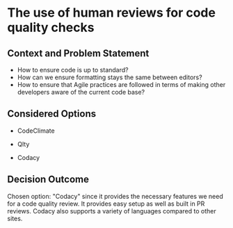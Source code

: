 # The use of human reviews for code quality checks

## Context and Problem Statement

- How to ensure code is up to standard? 
- How can we ensure formatting stays the same between editors?
- How to ensure that Agile practices are followed in terms of making other developers aware of the current code base? 


## Considered Options

* CodeClimate
- Qlty
* Codacy

## Decision Outcome

Chosen option: "Codacy" since it provides the necessary features we need for a code quality review. It provides easy setup as well as built in PR reviews. Codacy also supports a variety of languages compared to other sites. 